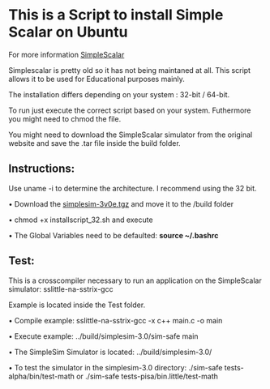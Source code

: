 # This is a Script to install Simple Scalar on Ubuntu

For more information [SimpleScalar](http://www.simplescalar.com/) 

Simplescalar is pretty old so it has not being maintaned at all. This script allows it to be used for Educational purposes mainly.

The installation differs depending on your system : 32-bit / 64-bit.

To run just execute the correct script based on your system. Futhermore you might need to chmod the file. 

You might need to download the SimpleScalar simulator from the original website and save the .tar file inside the build folder.

## Instructions:

Use uname -i to determine the architecture.
I recommend using the 32 bit.

• Download the [simplesim-3v0e.tgz](http://www.simplescalar.com/agreement.php3?simplesim-3v0e.tgz) and move it to the /build folder
 
• chmod +x installscript_32.sh and execute
 
• The Global Variables need to be defaulted: **source ~/.bashrc**

## Test:

This is a crosscompiler necessary to run an application on the SimpleScalar simulator: sslittle-na-sstrix-gcc

Example is located inside the Test folder.

• Compile example: sslittle-na-sstrix-gcc -x c++ main.c -o main

• Execute example: ../build/simplesim-3.0/sim-safe main

• The SimpleSim Simulator is located: ../build/simplesim-3.0/

• To test the simulator in the simplesim-3.0 directory: ./sim-safe tests-alpha/bin/test-math or ./sim-safe tests-pisa/bin.little/test-math
